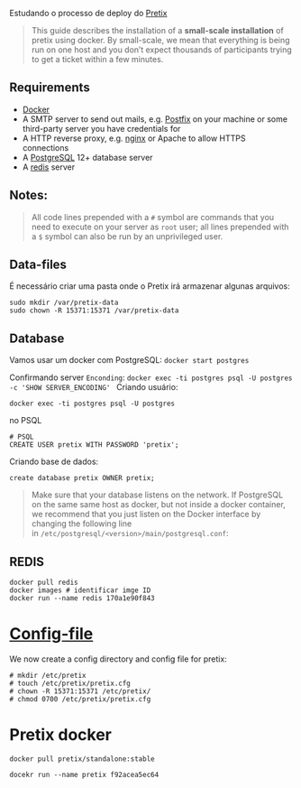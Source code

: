 Estudando o processo de deploy do [Pretix](https://docs.pretix.eu/en/latest/admin/installation/docker_smallscale.html)

>This guide describes the installation of a **small-scale installation** of pretix using docker. By small-scale, we mean that everything is being run on one host and you don’t expect thousands of participants trying to get a ticket within a few minutes.

## Requirements

- [Docker](https://docs.docker.com/engine/installation/linux/debian/)
- A SMTP server to send out mails, e.g. [Postfix](https://www.digitalocean.com/community/tutorials/how-to-install-and-configure-postfix-as-a-send-only-smtp-server-on-ubuntu-22-04) on your machine or some third-party server you have credentials for
- A HTTP reverse proxy, e.g. [nginx](https://botleg.com/stories/https-with-lets-encrypt-and-nginx/) or Apache to allow HTTPS connections
- A [PostgreSQL](https://www.digitalocean.com/community/tutorials/how-to-install-and-use-postgresql-on-ubuntu-22-04) 12+ database server
- A [redis](https://blog.programster.org/debian-8-install-redis-server/) server

## Notes:

> All code lines prepended with a `#` symbol are commands that you need to execute on your server as `root` user; all lines prepended with a `$` symbol can also be run by an unprivileged user.

## Data-files
É necessário criar uma pasta onde o Pretix irá armazenar algunas arquivos:
```
sudo mkdir /var/pretix-data
sudo chown -R 15371:15371 /var/pretix-data
```
## Database

Vamos usar um docker com PostgreSQL:
`docker start postgres`

Confirmando server `Enconding`:
`docker exec -ti postgres psql -U postgres -c 'SHOW SERVER_ENCODING' `
 Criando usuário:
 ```
 docker exec -ti postgres psql -U postgres
 ```
no PSQL
 ```
 # PSQL 
 CREATE USER pretix WITH PASSWORD 'pretix';
 ```
Criando base de dados:
 ``` 
 create database pretix OWNER pretix;
 ```

> Make sure that your database listens on the network. If PostgreSQL on the same same host as docker, but not inside a docker container, we recommend that you just listen on the Docker interface by changing the following line in `/etc/postgresql/<version>/main/postgresql.conf`:

## REDIS

```
docker pull redis
docker images # identificar imge ID
docker run --name redis 170a1e90f843
```


# [Config-file](https://docs.pretix.eu/en/latest/admin/installation/docker_smallscale.html#config-file)
We now create a config directory and config file for pretix:
```
# mkdir /etc/pretix
# touch /etc/pretix/pretix.cfg
# chown -R 15371:15371 /etc/pretix/
# chmod 0700 /etc/pretix/pretix.cfg
```

# Pretix docker
```
docker pull pretix/standalone:stable
```
`docekr run --name pretix f92acea5ec64`